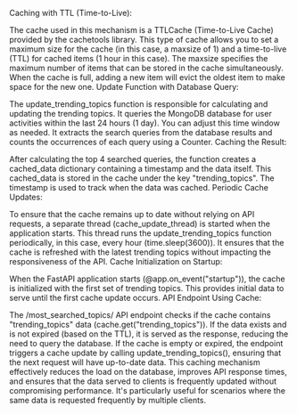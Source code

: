 Caching with TTL (Time-to-Live):

The cache used in this mechanism is a TTLCache (Time-to-Live Cache) provided by the cachetools library. This type of cache allows you to set a maximum size for the cache (in this case, a maxsize of 1) and a time-to-live (TTL) for cached items (1 hour in this case).
The maxsize specifies the maximum number of items that can be stored in the cache simultaneously. When the cache is full, adding a new item will evict the oldest item to make space for the new one.
Update Function with Database Query:

The update_trending_topics function is responsible for calculating and updating the trending topics.
It queries the MongoDB database for user activities within the last 24 hours (1 day). You can adjust this time window as needed.
It extracts the search queries from the database results and counts the occurrences of each query using a Counter.
Caching the Result:

After calculating the top 4 searched queries, the function creates a cached_data dictionary containing a timestamp and the data itself.
This cached_data is stored in the cache under the key "trending_topics".
The timestamp is used to track when the data was cached.
Periodic Cache Updates:

To ensure that the cache remains up to date without relying on API requests, a separate thread (cache_update_thread) is started when the application starts.
This thread runs the update_trending_topics function periodically, in this case, every hour (time.sleep(3600)).
It ensures that the cache is refreshed with the latest trending topics without impacting the responsiveness of the API.
Cache Initialization on Startup:

When the FastAPI application starts (@app.on_event("startup")), the cache is initialized with the first set of trending topics. This provides initial data to serve until the first cache update occurs.
API Endpoint Using Cache:

The /most_searched_topics/ API endpoint checks if the cache contains "trending_topics" data (cache.get("trending_topics")).
If the data exists and is not expired (based on the TTL), it is served as the response, reducing the need to query the database.
If the cache is empty or expired, the endpoint triggers a cache update by calling update_trending_topics(), ensuring that the next request will have up-to-date data.
This caching mechanism effectively reduces the load on the database, improves API response times, and ensures that the data served to clients is frequently updated without compromising performance. It's particularly useful for scenarios where the same data is requested frequently by multiple clients.